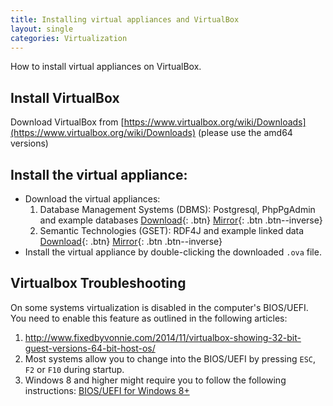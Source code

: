 ```yaml
--- 
title: Installing virtual appliances and VirtualBox
layout: single
categories: Virtualization
--- 
```


How to install virtual appliances on VirtualBox.

## Install VirtualBox

Download VirtualBox from [https://www.virtualbox.org/wiki/Downloads](https://www.virtualbox.org/wiki/Downloads) (please use the amd64 versions)

## Install the virtual appliance:

* Download the virtual appliances:
  1. Database Management Systems (DBMS): Postgresql, PhpPgAdmin and example databases 
     [Download](http://drive.switch.ch/index.php/s/CiG5t0Xo1wFAnMU){: .btn} [Mirror](https://mega.nz/#!kZg3EDiJ!6B5FSJeAeEUWIxFlW0DWs3nX0Pi2MM-5z4Gw_A71j_k){: .btn .btn--inverse}
  2. Semantic Technologies (GSET): RDF4J and example linked data 
     [Download](https://drive.switch.ch/index.php/s/ovWLcJddEqq91N0){: .btn} [Mirror](https://mega.nz/#!VFZn3J6L!rkJ_KRvwpUBoCNUhDfWkuH2v5e0K4N9U0g-Udj5yCr8){: .btn .btn--inverse}
 * Install the virtual appliance by double-clicking the downloaded `.ova` file.

## Virtualbox Troubleshooting

On some systems virtualization is disabled in the computer's BIOS/UEFI. You need to enable this feature as outlined in the following articles:

 1. http://www.fixedbyvonnie.com/2014/11/virtualbox-showing-32-bit-guest-versions-64-bit-host-os/ 
 2. Most systems allow you to change into the BIOS/UEFI by pressing `ESC`, `F2` or `F10` during startup.
 3. Windows 8 and higher might require you to follow the following instructions: [BIOS/UEFI for Windows 8+](https://support.lenovo.com/at/en/documents/ht081446)

